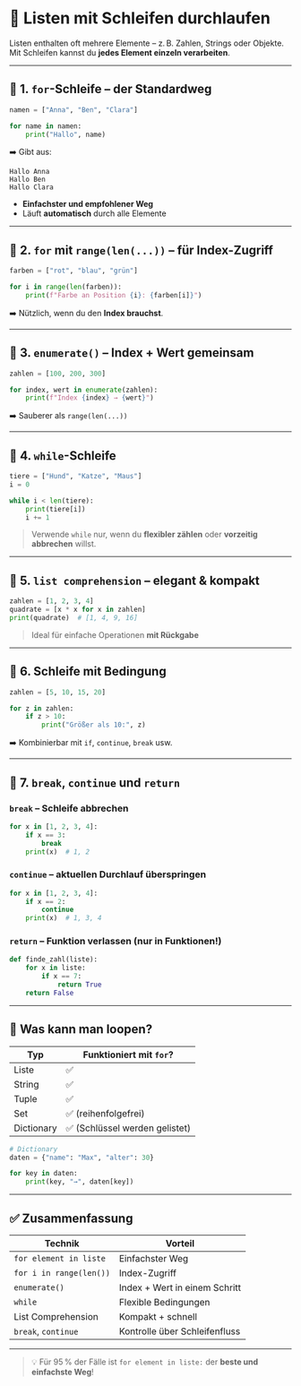 # 🔁 Listen mit Schleifen durchlaufen

Listen enthalten oft mehrere Elemente – z. B. Zahlen, Strings oder Objekte.  
Mit Schleifen kannst du **jedes Element einzeln verarbeiten**.

---

## 🔹 1. `for`-Schleife – der Standardweg

```python
namen = ["Anna", "Ben", "Clara"]

for name in namen:
    print("Hallo", name)
```

➡️ Gibt aus:

```
Hallo Anna
Hallo Ben
Hallo Clara
```

- **Einfachster und empfohlener Weg**
- Läuft **automatisch** durch alle Elemente

---

## 🔹 2. `for` mit `range(len(...))` – für Index-Zugriff

```python
farben = ["rot", "blau", "grün"]

for i in range(len(farben)):
    print(f"Farbe an Position {i}: {farben[i]}")
```

➡️ Nützlich, wenn du den **Index brauchst**.

---

## 🔹 3. `enumerate()` – Index + Wert gemeinsam

```python
zahlen = [100, 200, 300]

for index, wert in enumerate(zahlen):
    print(f"Index {index} → {wert}")
```

➡️ Sauberer als `range(len(...))`

---

## 🔹 4. `while`-Schleife

```python
tiere = ["Hund", "Katze", "Maus"]
i = 0

while i < len(tiere):
    print(tiere[i])
    i += 1
```

> Verwende `while` nur, wenn du **flexibler zählen** oder **vorzeitig abbrechen** willst.

---

## 🔹 5. `list comprehension` – elegant & kompakt

```python
zahlen = [1, 2, 3, 4]
quadrate = [x * x for x in zahlen]
print(quadrate)  # [1, 4, 9, 16]
```

> Ideal für einfache Operationen **mit Rückgabe**

---

## 🔹 6. Schleife mit Bedingung

```python
zahlen = [5, 10, 15, 20]

for z in zahlen:
    if z > 10:
        print("Größer als 10:", z)
```

➡️ Kombinierbar mit `if`, `continue`, `break` usw.

---

## 🔹 7. `break`, `continue` und `return`

### `break` – Schleife abbrechen

```python
for x in [1, 2, 3, 4]:
    if x == 3:
        break
    print(x)  # 1, 2
```

### `continue` – aktuellen Durchlauf überspringen

```python
for x in [1, 2, 3, 4]:
    if x == 2:
        continue
    print(x)  # 1, 3, 4
```

### `return` – Funktion verlassen (nur in Funktionen!)

```python
def finde_zahl(liste):
    for x in liste:
        if x == 7:
            return True
    return False
```

---

## 🔹 Was kann man loopen?

| Typ        | Funktioniert mit `for`? |
|------------|--------------------------|
| Liste      | ✅                        |
| String     | ✅                        |
| Tuple      | ✅                        |
| Set        | ✅ (reihenfolgefrei)      |
| Dictionary | ✅ (Schlüssel werden gelistet) |

```python
# Dictionary
daten = {"name": "Max", "alter": 30}

for key in daten:
    print(key, "→", daten[key])
```

---

## ✅ Zusammenfassung

| Technik                 | Vorteil                                |
|-------------------------|----------------------------------------|
| `for element in liste`  | Einfachster Weg                        |
| `for i in range(len())`| Index-Zugriff                          |
| `enumerate()`           | Index + Wert in einem Schritt          |
| `while`                 | Flexible Bedingungen                   |
| List Comprehension      | Kompakt + schnell                      |
| `break`, `continue`     | Kontrolle über Schleifenfluss          |

---

> 💡 Für 95 % der Fälle ist `for element in liste:` der **beste und einfachste Weg**!